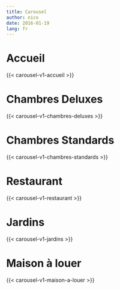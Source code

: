 ```yaml
---
title: Carousel
author: nico
date: 2016-01-19
lang: fr
---
```


# Accueil
{{< carousel-v1-accueil >}}

# Chambres Deluxes
{{< carousel-v1-chambres-deluxes >}}

# Chambres Standards
{{< carousel-v1-chambres-standards >}}

# Restaurant
{{< carousel-v1-restaurant >}}

# Jardins
{{< carousel-v1-jardins >}}

# Maison à louer
{{< carousel-v1-maison-a-louer >}}
